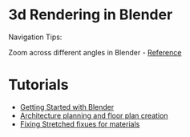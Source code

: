 # 3d Rendering in Blender

Navigation Tips:

Zoom across different angles in Blender - [Reference](https://blender.stackexchange.com/questions/644/why-does-the-zoom-sometimes-stop-at-a-point)




# Tutorials 

- [Getting Started with Blender](https://www.youtube.com/watch?v=uOmYInaX-wE)
- [Architecture planning and floor plan creation](https://www.youtube.com/watch?v=u2Ywe1vbl30)
- [Fixing Stretched fixues for materials](https://www.youtube.com/watch?v=SEz_PnHLEKI)